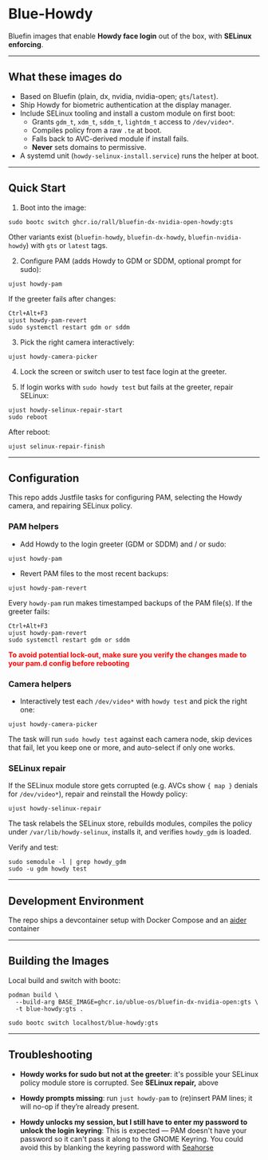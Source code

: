 # Blue-Howdy

Bluefin images that enable **Howdy face login** out of the box, with **SELinux enforcing**.

---

## What these images do

- Based on Bluefin (plain, dx, nvidia, nvidia-open; `gts`/`latest`).
- Ship Howdy for biometric authentication at the display manager.
- Include SELinux tooling and install a custom module on first boot:
  - Grants `gdm_t`, `xdm_t`, `sddm_t`, `lightdm_t` access to `/dev/video*`.
  - Compiles policy from a raw `.te` at boot.
  - Falls back to AVC-derived module if install fails.
  - **Never** sets domains to permissive.
- A systemd unit (`howdy-selinux-install.service`) runs the helper at boot.

---

## Quick Start

1. Boot into the image:

```
sudo bootc switch ghcr.io/rall/bluefin-dx-nvidia-open-howdy:gts
```
Other variants exist (`bluefin-howdy`, `bluefin-dx-howdy`, `bluefin-nvidia-howdy`) with `gts` or `latest` tags.

2. Configure PAM (adds Howdy to GDM or SDDM, optional prompt for sudo):

```
ujust howdy-pam
```

If the greeter fails after changes:

```
Ctrl+Alt+F3
ujust howdy-pam-revert
sudo systemctl restart gdm or sddm
```

3. Pick the right camera interactively:

```
ujust howdy-camera-picker
```

4. Lock the screen or switch user to test face login at the greeter.

5. If login works with `sudo howdy test` but fails at the greeter, repair SELinux:

```
ujust howdy-selinux-repair-start
sudo reboot
```

After reboot:

```
ujust selinux-repair-finish
```

---

## Configuration

This repo adds Justfile tasks for configuring PAM, selecting the Howdy camera, and repairing SELinux policy.

### PAM helpers

- Add Howdy to the login greeter (GDM or SDDM) and / or sudo:

```
ujust howdy-pam
```

- Revert PAM files to the most recent backups:

```
ujust howdy-pam-revert
```

Every `howdy-pam` run makes timestamped backups of the PAM file(s). If the greeter fails:

```
Ctrl+Alt+F3
ujust howdy-pam-revert
sudo systemctl restart gdm or sddm
```

**<span style="color:red">To avoid potential lock-out, make sure you verify the changes made to your pam.d config before rebooting</span>**

### Camera helpers

- Interactively test each `/dev/video*` with `howdy test` and pick the right one:

```
ujust howdy-camera-picker
```

The task will run `sudo howdy test` against each camera node, skip devices that fail, let you keep one or more, and auto-select if only one works.

### SELinux repair

If the SELinux module store gets corrupted (e.g. AVCs show `{ map }` denials for `/dev/video*`), repair and reinstall the Howdy policy:

```
ujust howdy-selinux-repair
```

 The task relabels the SELinux store, rebuilds modules, compiles the policy under `/var/lib/howdy-selinux`, installs it, and verifies `howdy_gdm` is loaded.

Verify and test:

```
sudo semodule -l | grep howdy_gdm
sudo -u gdm howdy test
```

---

## Development Environment

The repo ships a devcontainer setup with Docker Compose and an [aider](https://aider.chat/) container

---

## Building the Images

Local build and switch with bootc:

```
podman build \
  --build-arg BASE_IMAGE=ghcr.io/ublue-os/bluefin-dx-nvidia-open:gts \
  -t blue-howdy:gts .

sudo bootc switch localhost/blue-howdy:gts
```

---

## Troubleshooting

- **Howdy works for sudo but not at the greeter**: it's possible your SELinux policy module store is corrupted. See **SELinux repair,** above

- **Howdy prompts missing**: run `just howdy-pam` to (re)insert PAM lines; it will no-op if they’re already present.

- **Howdy unlocks my session, but I still have to enter my password to unlock the login keyring**: This is expected — PAM doesn't have your password so it can't pass it along to the GNOME Keyring. You could avoid this by blanking the keyring password with [Seahorse](https://wiki.gnome.org/Apps/Seahorse)
